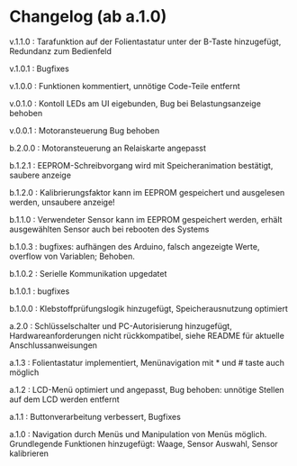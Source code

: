 # Changelog (ab a.1.0)

v.1.1.0 : Tarafunktion auf der Folientastatur unter der B-Taste hinzugefügt, Redundanz zum Bedienfeld

v.1.0.1 : Bugfixes

v.1.0.0 : Funktionen kommentiert, unnötige Code-Teile entfernt

v.0.1.0 : Kontoll LEDs am UI eigebunden, Bug bei Belastungsanzeige behoben

v.0.0.1 : Motoransteuerung Bug behoben

b.2.0.0 : Motoransteuerung an Relaiskarte angepasst

b.1.2.1 : EEPROM-Schreibvorgang wird mit Speicheranimation bestätigt, saubere anzeige

b.1.2.0 : Kalibrierungsfaktor kann im EEPROM gespeichert und ausgelesen werden, unsaubere anzeige!

b.1.1.0 : Verwendeter Sensor kann im EEPROM gespeichert werden, erhält ausgewählten Sensor auch bei rebooten des Systems

b.1.0.3 : bugfixes: aufhängen des Arduino, falsch angezeigte Werte, overflow von Variablen; Behoben.

b.1.0.2 : Serielle Kommunikation upgedatet

b.1.0.1 : bugfixes

b.1.0.0 : Klebstoffprüfungslogik hinzugefügt, Speicherausnutzung optimiert

a.2.0 : Schlüsselschalter und PC-Autorisierung hinzugefügt, Hardwareanforderungen nicht rückkompatibel, siehe README für aktuelle Anschlussanweisungen

a.1.3 : Folientastatur implementiert, Menünavigation mit * und # taste auch möglich

a.1.2 : LCD-Menü optimiert und angepasst, Bug behoben: unnötige Stellen auf dem LCD werden entfernt

a.1.1 : Buttonverarbeitung verbessert, Bugfixes

a.1.0 : Navigation durch Menüs und Manipulation von Menüs möglich. Grundlegende Funktionen hinzugefügt: Waage, Sensor Auswahl, Sensor kalibrieren
